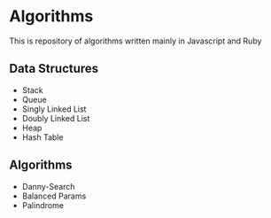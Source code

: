 Algorithms
==========

This is repository of algorithms written mainly in Javascript and Ruby

Data Structures
-----
* Stack
* Queue
* Singly Linked List
* Doubly Linked List
* Heap
* Hash Table

Algorithms
-----
* Danny-Search
* Balanced Params
* Palindrome